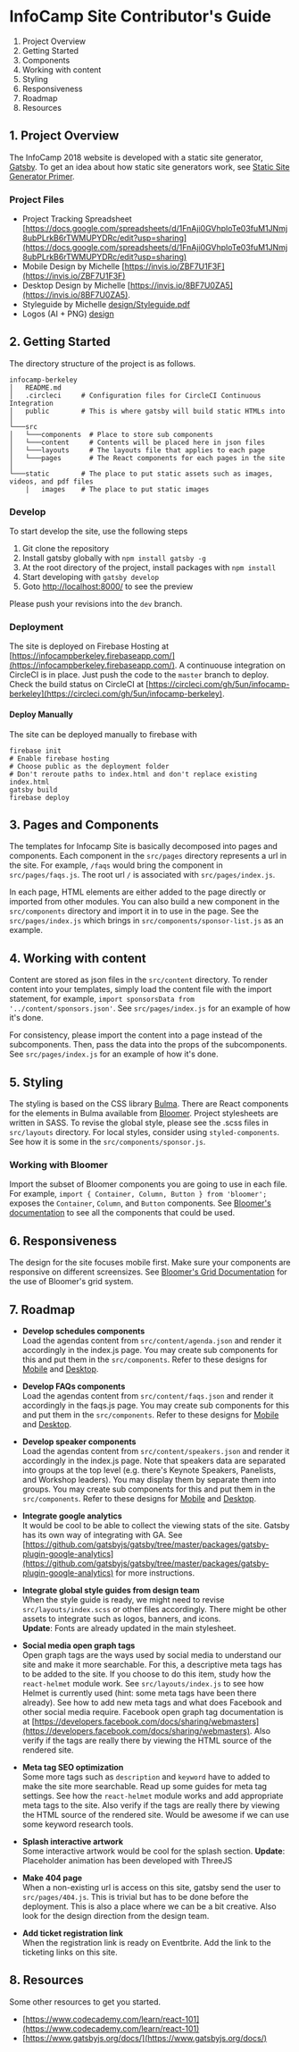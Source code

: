 # InfoCamp Site Contributor's Guide

1. Project Overview
2. Getting Started
3. Components
4. Working with content
5. Styling
6. Responsiveness
7. Roadmap
8. Resources

## 1. Project Overview
The InfoCamp 2018 website is developed with a static site generator, [Gatsby](https://github.com/gatsbyjs). To get an idea about how static site generators work, see [Static Site Generator Primer](https://docs.google.com/presentation/d/1QKEdjC5hYK4RzT3KsK5QdAEJQSiXcoCG9q6iiqxAnY8/edit?usp=sharing). 

### Project Files
* Project Tracking Spreadsheet [https://docs.google.com/spreadsheets/d/1FnAji0GVhploTe03fuM1JNmj8ubPLrkB6rTWMUPYDRc/edit?usp=sharing](https://docs.google.com/spreadsheets/d/1FnAji0GVhploTe03fuM1JNmj8ubPLrkB6rTWMUPYDRc/edit?usp=sharing)
* Mobile Design by Michelle [https://invis.io/ZBF7U1F3F](https://invis.io/ZBF7U1F3F)
* Desktop Design by Michelle [https://invis.io/8BF7U0ZA5](https://invis.io/8BF7U0ZA5).
* Styleguide by Michelle [design/Styleguide.pdf](design/Styleguide.pdf)
* Logos (AI + PNG) [design](design)

## 2. Getting Started
The directory structure of the project is as follows.

```
infocamp-berkeley
│   README.md
│   .circleci     # Configuration files for CircleCI Continuous Integration
│   public        # This is where gatsby will build static HTMLs into  
│
└───src
│   └───components  # Place to store sub components
│   └───content     # Contents will be placed here in json files
│   └───layouts     # The layouts file that applies to each page
│   └───pages       # The React components for each pages in the site
│   
└───static        # The place to put static assets such as images, videos, and pdf files
    │   images    # The place to put static images
```

### Develop

To start develop the site, use the following steps
1. Git clone the repository
2. Install gatsby globally with `npm install gatsby -g`
3. At the root directory of the project, install packages with `npm install`
4. Start developing with `gatsby develop`
5. Goto [http://localhost:8000/](http://localhost:8000/) to see the preview

Please push your revisions into the `dev` branch.

### Deployment

The site is deployed on Firebase Hosting at [https://infocampberkeley.firebaseapp.com/](https://infocampberkeley.firebaseapp.com/). A continuouse integration on CircleCI is in place. 
Just push the code to the `master` branch to deploy. Check the build status on CircleCI at [https://circleci.com/gh/5un/infocamp-berkeley](https://circleci.com/gh/5un/infocamp-berkeley).

#### Deploy Manually

The site can be deployed manually to firebase with
```base
firebase init
# Enable firebase hosting 
# Choose public as the deployment folder
# Don't reroute paths to index.html and don't replace existing index.html
gatsby build
firebase deploy
```

## 3. Pages and Components

The templates for Infocamp Site is basically decomposed into pages and components. Each component in the `src/pages` directory represents a url in the site. For example, `/faqs` would bring the component in `src/pages/faqs.js`. The root url `/` is associated with `src/pages/index.js`. 

In each page, HTML elements are either added to the page directly or imported from other modules. You can also build a new component in the `src/components` directory and import it in to use in the page. See the `src/pages/index.js` which brings in `src/components/sponsor-list.js` as an example.

## 4. Working with content

Content are stored as json files in the `src/content` directory. To render content into your templates, simply load the content file with the import statement, for example, `import sponsorsData from '../content/sponsors.json'`. See `src/pages/index.js` for an example of how it's done.

For consistency, please import the content into a page instead of the subcomponents. Then, pass the data into the props of the subcomponents. See `src/pages/index.js` for an example of how it's done.

## 5. Styling

The styling is based on the CSS library [Bulma](https://bulma.io/). There are React components for the elements in Bulma available from [Bloomer](https://bloomer.js.org/). Project stylesheets are written in SASS. To revise the global style, please see the .scss files in `src/layouts` directory. For local styles, consider using `styled-components`. See how it is some in the `src/components/sponsor.js`.

### Working with Bloomer

Import the subset of Bloomer components you are going to use in each file. For example, `import { Container, Column, Button } from 'bloomer';` exposes the `Container`, `Column`, and `Button` components. See [Bloomer's documentation](https://bloomer.js.org/#/documentation/overview/start) to see all the components that could be used. 

## 6. Responsiveness

The design for the site focuses mobile first. Make sure your components are responsive on different screensizes. See [Bloomer's Grid Documentation](https://bloomer.js.org/#/documentation/grid/columns) for the use of Bloomer's grid system.

## 7. Roadmap

* **Develop schedules components**  
  Load the agendas content from `src/content/agenda.json` and render it accordingly in the index.js page. You may create sub components for this and put them in the `src/components`. Refer to these designs for [Mobile](https://invis.io/ZBF7U1F3F) and [Desktop](https://invis.io/8BF7U0ZA5).

* **Develop FAQs components**  
  Load the agendas content from `src/content/faqs.json` and render it accordingly in the faqs.js page. You may create sub components for this and put them in the `src/components`. Refer to these designs for [Mobile](https://invis.io/ZBF7U1F3F) and [Desktop](https://invis.io/8BF7U0ZA5).

* **Develop speaker components**  
  Load the agendas content from `src/content/speakers.json` and render it accordingly in the index.js page. Note that speakers data are separated into groups at the top level (e.g. there's Keynote Speakers, Panelists, and Workshop leaders). You may display them by separate them into groups. You may create sub components for this and put them in the `src/components`. Refer to these designs for [Mobile](https://invis.io/ZBF7U1F3F) and [Desktop](https://invis.io/8BF7U0ZA5).

* **Integrate google analytics**  
  It would be cool to be able to collect the viewing stats of the site. Gatsby has its own way of integrating with GA. See [https://github.com/gatsbyjs/gatsby/tree/master/packages/gatsby-plugin-google-analytics](https://github.com/gatsbyjs/gatsby/tree/master/packages/gatsby-plugin-google-analytics) for more instructions.

* **Integrate global style guides from design team**  
  When the style guide is ready, we might need to revise `src/layouts/index.scss` or other files accordingly. There might be other assets to integrate such as logos, banners, and icons.  
  __Update__: Fonts are already updated in the main stylesheet.

* **Social media open graph tags**  
  Open graph tags are the ways used by social media to understand our site and make it more searchable. For this, a descriptive meta tags has to be added to the site. If you choose to do this item, study how the `react-helmet` module work. See `src/layouts/index.js` to see how Helmet is currently used (hint: some meta tags have been there already). See how to add new meta tags and what does Facebook and other social media require. Facebook open graph tag documentation is at [https://developers.facebook.com/docs/sharing/webmasters](https://developers.facebook.com/docs/sharing/webmasters). Also verify if the tags are really there by viewing the HTML source of the rendered site.

* **Meta tag SEO optimization**  
  Some more tags such as `description` and `keyword` have to added to make the site more searchable. Read up some guides for meta tag settings. See how the `react-helmet` module works and add appropriate meta tags to the site. Also verify if the tags are really there by viewing the HTML source of the rendered site. Would be awesome if we can use some keyword research tools.

* **Splash interactive artwork**  
  Some interactive artwork would be cool for the splash section. 
  __Update__: Placeholder animation has been developed with ThreeJS

* **Make 404 page**  
  When a non-existing url is access on this site, gatsby send the user to `src/pages/404.js`. This is trivial but has to be done before the deployment. This is also a place where we can be a bit creative. Also look for the design direction from the design team. 

* **Add ticket registration link**  
  When the registration link is ready on Eventbrite. Add the link to the ticketing links on this site.

## 8. Resources
Some other resources to get you started.
* [https://www.codecademy.com/learn/react-101](https://www.codecademy.com/learn/react-101)
* [https://www.gatsbyjs.org/docs/](https://www.gatsbyjs.org/docs/)

